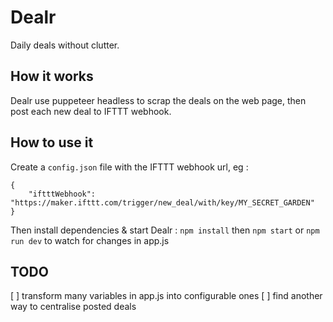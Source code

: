 # Dealr
Daily deals without clutter.

## How it works
Dealr use puppeteer headless to scrap the deals on the web page, then post each new deal to IFTTT webhook.


## How to use it
Create a `config.json` file with the IFTTT webhook url, eg :
```
{
    "iftttWebhook": "https://maker.ifttt.com/trigger/new_deal/with/key/MY_SECRET_GARDEN"
}
```
Then install dependencies & start Dealr :
`npm install` then `npm start` or `npm run dev` to watch for changes in app.js

## TODO
[ ] transform many variables in app.js into configurable ones
[ ] find another way to centralise posted deals

